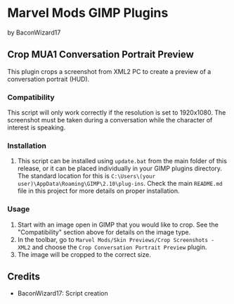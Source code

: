 # Marvel Mods GIMP Plugins
by BaconWizard17
## Crop MUA1 Conversation Portrait Preview
This plugin crops a screenshot from XML2 PC to create a preview of a conversation portrait (HUD).

### Compatibility
This script will only work correctly if the resolution is set to 1920x1080. The screenshot must be taken during a conversation while the character of interest is speaking.

### Installation
 1. This script can be installed using `update.bat` from the main folder of this release, or it can be placed individually in your GIMP plugins directory. The standard location for this is `C:\Users\(your user)\AppData\Roaming\GIMP\2.10\plug-ins`. Check the main `README.md` file in this project for more details on proper installation.

### Usage
1. Start with an image open in GIMP that you would like to crop. See the "Compatibility" section above for details on the image type.
2. In the toolbar, go to `Marvel Mods/Skin Previews/Crop Screenshots - XML2` and choose the `Crop Conversation Portrait Preview` plugin.
3. The image will be cropped to the correct size.

## Credits
- BaconWizard17: Script creation